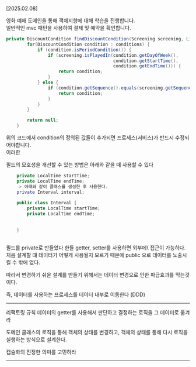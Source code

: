 [2025.02.08]

영화 예매 도메인을 통해 객체지향에 대해 학습을 진행합니다.<br/>
일반적인 mvc 패턴을 사용하여 결제 및 예약을 확인합니다. <br/>

```java
private DiscountCondition findDiscountCondition(Screening screening, List<DiscountCondition> conditions) {
        for(DiscountCondition condition : conditions) {
            if (condition.isPeriodCondition()) {
                if (screening.isPlayedIn(condition.getDayOfWeek(),
                                         condition.getStartTime(),
                                         condition.getEndTime())) {
                    return condition;
                }
            } else {
                if (condition.getSequence().equals(screening.getSequence())) {
                    return condition;
                }
            }
        }

        return null;
    }
```
위의 코드에서 condition의 정의된 값들이 추가되면 프로세스(서비스)가 반드시 수정되어야합니다.<br/>
이러한 


필드의 모호성을 개선할 수 있는 방법은 아래와 같을 때 사용할 수 있다


```java
    private LocalTime startTime;
    private LocalTime endTime;
    -> 아래와 같이 클래스를 생성한 후 사용한다.
    private Interval interval;
    
    public class Interval {
        private LocalTime startTime;
        private LocalTime endTime;
        
        
    }
    
```

필드를 private로 만들었다 한들 getter, setter를 사용하면 외부에\\ 접근이 가능하다. <br/>
처음 설계할 떄 데이터가 어떻게 사용될지 모르기 때문에 public 으로 데이터를 노출시킬 수 밖에 없다.

따라서 변경하기 쉬운 설계를 만들기 위해서는
데이터 변경으로 인한 파급효과를 막는것이다.

즉, 데이터를 사용하는 프로세스를 데이터 내부로 이동한다 (DDD)

----
리팩토링 규칙
데이터의 getter를 사용해서 판단하고 결정하는 로직을 그 데이터로 옮겨라

도메인 클래스의 로직을 통해 객체의 상태를 변경하고, 객체의 상태를 통해 다시 로직을 실행하는 방식으로 설계한다.

캡슐화의 진정한 의미를 고민하라


----

